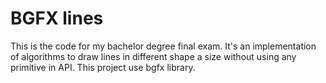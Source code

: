 # BGFX lines
This is the code for my bachelor degree final exam. It's an implementation of algorithms to draw lines in different shape a size without using any primitive in API. This project use bgfx library.